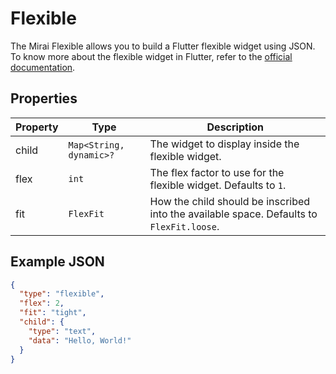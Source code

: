 # Flexible

The Mirai Flexible allows you to build a Flutter flexible widget using JSON.
To know more about the flexible widget in Flutter, refer to the [official documentation](https://api.flutter.dev/flutter/widgets/Flexible-class.html).

## Properties

| Property | Type                    | Description                                                                              |
|----------|-------------------------|------------------------------------------------------------------------------------------|
| child    | `Map<String, dynamic>?` | The widget to display inside the flexible widget.                                        |
| flex     | `int`                   | The flex factor to use for the flexible widget. Defaults to `1`.                         |
| fit      | `FlexFit`               | How the child should be inscribed into the available space. Defaults to `FlexFit.loose`. |

## Example JSON

```json
{
  "type": "flexible",
  "flex": 2,
  "fit": "tight",
  "child": {
    "type": "text",
    "data": "Hello, World!"
  }
}
```